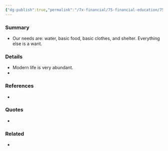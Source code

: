 ```yaml
---
{"dg-publish":true,"permalink":"/7x-financial/75-financial-education/75-01-financial-notes/understand-difference-between-needs-and-wants/","title":"Understand difference between needs and wants","noteIcon":""}
---
```



### Summary
- Our needs are: water, basic food, basic clothes, and shelter. Everything else is a want.

### Details
- Modern life is very abundant.
- 

### References
- 

### Quotes
- 

### Related
- 